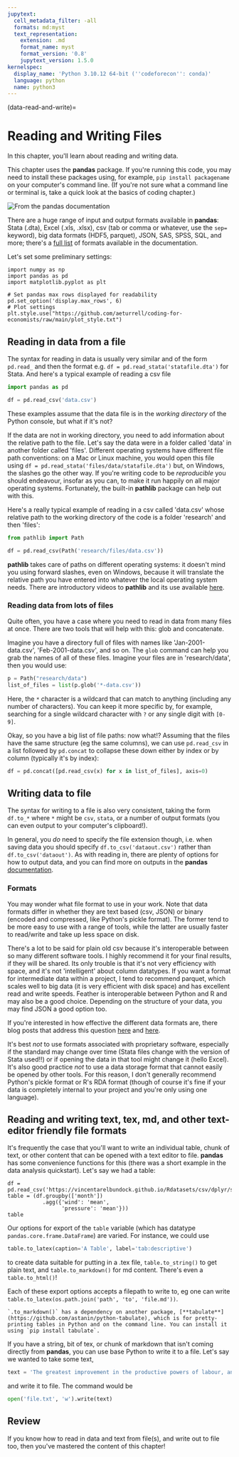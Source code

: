 ```yaml
---
jupytext:
  cell_metadata_filter: -all
  formats: md:myst
  text_representation:
    extension: .md
    format_name: myst
    format_version: '0.8'
    jupytext_version: 1.5.0
kernelspec:
  display_name: 'Python 3.10.12 64-bit (''codeforecon'': conda)'
  language: python
  name: python3
---
```

(data-read-and-write)=
# Reading and Writing Files

In this chapter, you'll learn about reading and writing data.

This chapter uses the **pandas** package. If you're running this code, you may need to install these packages using, for example, `pip install packagename` on your computer's command line. (If you're not sure what a command line or terminal is, take a quick look at the basics of coding chapter.)

![From the pandas documentation](https://pandas.pydata.org/pandas-docs/stable/_images/02_io_readwrite.svg)

There are a huge range of input and output formats available in **pandas**: Stata (.dta), Excel (.xls, .xlsx), csv (tab or comma or whatever, use the `sep=` keyword), big data formats (HDF5, parquet), JSON, SAS, SPSS, SQL, and more; there's a [full list](https://pandas.pydata.org/pandas-docs/stable/user_guide/io.html) of formats available in the documentation.

Let's set some preliminary settings:

```{code-cell} ipython3
import numpy as np
import pandas as pd
import matplotlib.pyplot as plt

# Set pandas max rows displayed for readability
pd.set_option('display.max_rows', 6)
# Plot settings
plt.style.use("https://github.com/aeturrell/coding-for-economists/raw/main/plot_style.txt")
```

## Reading in data from a file

The syntax for reading in data is usually very similar and of the form `pd.read_` and then the format e.g. `df = pd.read_stata('statafile.dta')` for Stata. And here's a typical example of reading a csv file

```python
import pandas as pd

df = pd.read_csv('data.csv')
```

These examples assume that the data file is in the *working directory* of the Python console, but what if it's not?

If the data are not in working directory, you need to add information about the relative path to the file. Let's say the data were in a folder called 'data' in another folder called 'files'. Different operating systems have different file path conventions: on a Mac or Linux machine, you would open this file using `df = pd.read_stata('files/data/statafile.dta')` but, on Windows, the slashes go the other way. If you're writing code to be *reproducible* you should endeavour, insofar as you can, to make it run happily on all major operating systems. Fortunately, the built-in **pathlib** package can help out with this.

Here's a really typical example of reading in a csv called 'data.csv' whose relative path to the working directory of the code is a folder 'research' and then 'files':

```python
from pathlib import Path

df = pd.read_csv(Path('research/files/data.csv'))
```

**pathlib** takes care of paths on different operating systems: it doesn't mind you using forward slashes, even on Windows, because it will translate the relative path you have entered into whatever the local operating system needs. There are introductory videos to **pathlib** and its use available [here](https://calmcode.io/pathlib/do-not-hardcode.html).

### Reading data from lots of files

Quite often, you have a case where you need to read in data from many files at once. There are two tools that will help with this: glob and concatenate.

Imagine you have a directory full of files with names like 'Jan-2001-data.csv', 'Feb-2001-data.csv', and so on. The `glob` command can help you grab the names of all of these files. Imagine your files are in 'research/data', then you would use:

```python
p = Path("research/data")
list_of_files = list(p.glob('*-data.csv'))
```

Here, the `*` character is a wildcard that can match to anything (including any number of characters). You can keep it more specific by, for example, searching for a single wildcard character with `?` or any single digit with `[0-9]`.

Okay, so you have a big list of file paths: now what!? Assuming that the files have the same structure (eg the same columns), we can use `pd.read_csv` in a list followed by `pd.concat` to collapse these down either by index or by column (typically it's by index):

```python
df = pd.concat([pd.read_csv(x) for x in list_of_files], axis=0)
```

## Writing data to file

The syntax for writing to a file is also very consistent, taking the form `df.to_*` where `*` might be `csv`, `stata`, or a number of output formats (you can even output to your computer's clipboard!).

In general, you *do* need to specify the file extension though, i.e. when saving data you should specify `df.to_csv('dataout.csv')` rather than `df.to_csv('dataout')`. As with reading in, there are plenty of options for how to output data, and you can find more on outputs in the **pandas** [documentation](https://pandas.pydata.org/docs/user_guide/io.html).

### Formats

You may wonder what file format to use in your work. Note that data formats differ in whether they are text based (csv, JSON) or binary (encoded and compressed, like Python's pickle format). The former tend to be more easy to use with a range of tools, while the latter are usually faster to read/write and take up less space on disk.

There's a lot to be said for plain old csv because it's interoperable between so many different software tools. I highly recommend it for your final results, if they will be shared. Its only trouble is that it's not very efficiency with space, and it's not 'intelligent' about column datatypes. If you want a format for intermediate data within a project, I tend to recommend parquet, which scales well to big data (it is very efficient with disk space) and has excellent read and write speeds. Feather is interoperable between Python and R and may also be a good choice. Depending on the structure of your data, you may find JSON a good option too.

If you're interested in how effective the different data formats are, there blog posts that address this question [here](https://towardsdatascience.com/the-best-format-to-save-pandas-data-414dca023e0d) and [here](https://ursalabs.org/blog/2019-10-columnar-perf/).

It's best *not* to use formats associated with proprietary software, especially if the standard may change over time (Stata files change with the version of Stata used!!) or if opening the data in that tool might change it (hello Excel). It's also good practice *not* to use a data storage format that cannot easily be opened by other tools. For this reason, I don't generally recommend Python's pickle format or R's RDA format (though of course it's fine if your data is completely internal to your project and you're only using one language).

## Reading and writing text, tex, md, and other text-editor friendly file formats

It's frequently the case that you'll want to write an individual table, chunk of text, or other content that can be opened with a text editor to file. **pandas** has some convenience functions for this (there was a short example in the data analysis quickstart). Let's say we had a table:

```{code-cell} ipython3
df = pd.read_csv('https://vincentarelbundock.github.io/Rdatasets/csv/dplyr/storms.csv')
table = (df.groupby(['month'])
           .agg({'wind': 'mean',
                 'pressure': 'mean'}))
table
```

Our options for export of the `table` variable (which has datatype `pandas.core.frame.DataFrame`) are varied. For instance, we could use

```python
table.to_latex(caption='A Table', label='tab:descriptive')
```

to create data suitable for putting in a .tex file, `table.to_string()` to get plain text, and `table.to_markdown()` for md content. There's even a `table.to_html()`!

Each of these export options accepts a filepath to write to, eg one can write `table.to_latex(os.path.join('path', 'to', 'file.md'))`.

```{note}
`.to_markdown()` has a dependency on another package, [**tabulate**](https://github.com/astanin/python-tabulate), which is for pretty-printing tables in Python and on the command line. You can install it using `pip install tabulate`.
```

If you have a string, bit of tex, or chunk of markdown that isn't coming directly from **pandas**, you can use base Python to write it to a file. Let's say we wanted to take some text,

```python
text = 'The greatest improvement in the productive powers of labour, and the greater part of the skill, dexterity, and judgment with which it is anywhere directed, or applied, seem to have been the effects of the division of labour.'
```

and write it to file. The command would be

```python
open('file.txt', 'w').write(text)
```

## Review

If you know how to read in data and text from file(s), and write out to file too, then you've mastered the content of this chapter!
